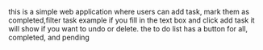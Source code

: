 this is a simple web application 
where users can add task, mark them as completed,filter task
example if you fill in the text box and click add task it will show if you want to 
undo or delete.
the to do list has a button for all, completed, and pending

